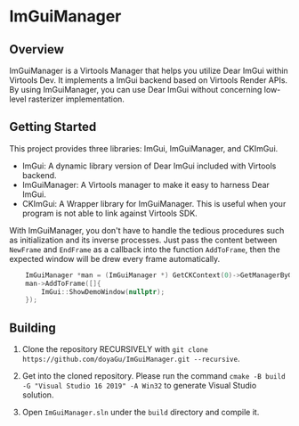 # ImGuiManager

## Overview

ImGuiManager is a Virtools Manager that helps you utilize Dear ImGui within Virtools Dev. It implements a ImGui backend based on Virtools Render APIs. By using ImGuiManager, you can use Dear ImGui without concerning low-level rasterizer implementation.


## Getting Started

This project provides three libraries: ImGui, ImGuiManager, and CKImGui.

- ImGui: A dynamic library version of Dear ImGui included with Virtools backend.
- ImGuiManager: A Virtools manager to make it easy to harness Dear ImGui.
- CKImGui: A Wrapper library for ImGuiManager. This is useful when your program is not able to link against Virtools SDK.

With ImGuiManager, you don't have to handle the tedious procedures such as initialization and its inverse processes. Just pass the content between `NewFrame` and `EndFrame` as a callback into the function `AddToFrame`, then the expected window will be drew every frame automatically.

```cpp
    ImGuiManager *man = (ImGuiManager *) GetCKContext(0)->GetManagerByGuid(IMGUI_MANAGER_GUID);
    man->AddToFrame([]{
        ImGui::ShowDemoWindow(nullptr);
    });
```

## Building

1. Clone the repository RECURSIVELY with `git clone https://github.com/doyaGu/ImGuiManager.git --recursive`.

2. Get into the cloned repository. Please run the command `cmake -B build -G "Visual Studio 16 2019" -A Win32` to generate Visual Studio solution. 

3. Open `ImGuiManager.sln` under the `build` directory and compile it.

